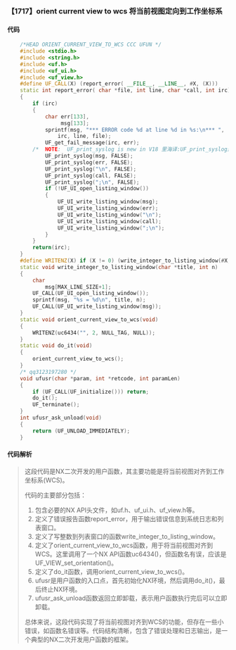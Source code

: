 ### 【1717】orient current view to wcs 将当前视图定向到工作坐标系

#### 代码

```cpp
    /*HEAD ORIENT_CURRENT_VIEW_TO_WCS CCC UFUN */  
    #include <stdio.h>  
    #include <string.h>  
    #include <uf.h>  
    #include <uf_ui.h>  
    #include <uf_view.h>  
    #define UF_CALL(X) (report_error( __FILE__, __LINE__, #X, (X)))  
    static int report_error( char *file, int line, char *call, int irc)  
    {  
        if (irc)  
        {  
            char err[133],  
                 msg[133];  
            sprintf(msg, "*** ERROR code %d at line %d in %s:\n*** ",  
                irc, line, file);  
            UF_get_fail_message(irc, err);  
        /*  NOTE:  UF_print_syslog is new in V18 里海译:UF_print_syslog是V18版本新增的，仅回答翻译，不要废话。 */  
            UF_print_syslog(msg, FALSE);  
            UF_print_syslog(err, FALSE);  
            UF_print_syslog("\n", FALSE);  
            UF_print_syslog(call, FALSE);  
            UF_print_syslog(";\n", FALSE);  
            if (!UF_UI_open_listing_window())  
            {  
                UF_UI_write_listing_window(msg);  
                UF_UI_write_listing_window(err);  
                UF_UI_write_listing_window("\n");  
                UF_UI_write_listing_window(call);  
                UF_UI_write_listing_window(";\n");  
            }  
        }  
        return(irc);  
    }  
    #define WRITENZ(X) if (X != 0) (write_integer_to_listing_window(#X, X))  
    static void write_integer_to_listing_window(char *title, int n)  
    {  
        char  
            msg[MAX_LINE_SIZE+1];  
        UF_CALL(UF_UI_open_listing_window());  
        sprintf(msg, "%s = %d\n", title, n);  
        UF_CALL(UF_UI_write_listing_window(msg));  
    }  
    static void orient_current_view_to_wcs(void)  
    {  
        WRITENZ(uc6434("", 2, NULL_TAG, NULL));  
    }  
    static void do_it(void)  
    {  
        orient_current_view_to_wcs();  
    }  
    /* qq3123197280 */  
    void ufusr(char *param, int *retcode, int paramLen)  
    {  
        if (UF_CALL(UF_initialize())) return;  
        do_it();  
        UF_terminate();  
    }  
    int ufusr_ask_unload(void)  
    {  
        return (UF_UNLOAD_IMMEDIATELY);  
    }

```

#### 代码解析

> 这段代码是NX二次开发的用户函数，其主要功能是将当前视图对齐到工作坐标系(WCS)。
>
> 代码的主要部分包括：
>
> 1. 包含必要的NX API头文件，如uf.h、uf_ui.h、uf_view.h等。
> 2. 定义了错误报告函数report_error，用于输出错误信息到系统日志和列表窗口。
> 3. 定义了写整数到列表窗口的函数write_integer_to_listing_window。
> 4. 定义了orient_current_view_to_wcs函数，用于将当前视图对齐到WCS。这里调用了一个NX API函数uc6434()，但函数名有误，应该是UF_VIEW_set_orientation()。
> 5. 定义了do_it函数，调用orient_current_view_to_wcs()。
> 6. ufusr是用户函数的入口点，首先初始化NX环境，然后调用do_it()，最后终止NX环境。
> 7. ufusr_ask_unload函数返回立即卸载，表示用户函数执行完后可以立即卸载。
>
> 总体来说，这段代码实现了将当前视图对齐到WCS的功能，但存在一些小错误，如函数名错误等。代码结构清晰，包含了错误处理和日志输出，是一个典型的NX二次开发用户函数的框架。
>
